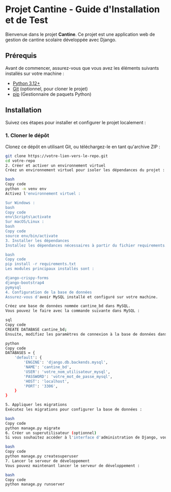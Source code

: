# Projet Cantine - Guide d'Installation et de Test

Bienvenue dans le projet **Cantine**. Ce projet est une application web de gestion de cantine scolaire développée avec Django.

## Prérequis

Avant de commencer, assurez-vous que vous avez les éléments suivants installés sur votre machine :

- [Python 3.12+](https://www.python.org/downloads/)
- [Git](https://git-scm.com/) (optionnel, pour cloner le projet)
- [pip](https://pip.pypa.io/en/stable/installation/) (Gestionnaire de paquets Python)

## Installation

Suivez ces étapes pour installer et configurer le projet localement :

### 1. Cloner le dépôt

Clonez ce dépôt en utilisant Git, ou téléchargez-le en tant qu'archive ZIP :

```bash
git clone https://votre-lien-vers-le-repo.git
cd votre-repo
2. Créer et activer un environnement virtuel
Créez un environnement virtuel pour isoler les dépendances du projet :

bash
Copy code
python -m venv env
Activez l'environnement virtuel :

Sur Windows :
bash
Copy code
env\Scripts\activate
Sur macOS/Linux :
bash
Copy code
source env/bin/activate
3. Installer les dépendances
Installez les dépendances nécessaires à partir du fichier requirements.txt :

bash
Copy code
pip install -r requirements.txt
Les modules principaux installés sont :

django-crispy-forms
django-bootstrap4
pymysql
4. Configuration de la base de données
Assurez-vous d'avoir MySQL installé et configuré sur votre machine.

Créez une base de données nommée cantine_bd dans MySQL.
Vous pouvez le faire avec la commande suivante dans MySQL :

sql
Copy code
CREATE DATABASE cantine_bd;
Ensuite, modifiez les paramètres de connexion à la base de données dans le fichier settings.py :

python
Copy code
DATABASES = {
    'default': {
        'ENGINE': 'django.db.backends.mysql',
        'NAME': 'cantine_bd',
        'USER': 'votre_nom_utilisateur_mysql',
        'PASSWORD': 'votre_mot_de_passe_mysql',
        'HOST': 'localhost',
        'PORT': '3306',
    }
}

5. Appliquer les migrations
Exécutez les migrations pour configurer la base de données :

bash
Copy code
python manage.py migrate
6. Créer un superutilisateur (optionnel)
Si vous souhaitez accéder à l'interface d'administration de Django, vous devez créer un superutilisateur :

bash
Copy code
python manage.py createsuperuser
7. Lancer le serveur de développement
Vous pouvez maintenant lancer le serveur de développement :

bash
Copy code
python manage.py runserver